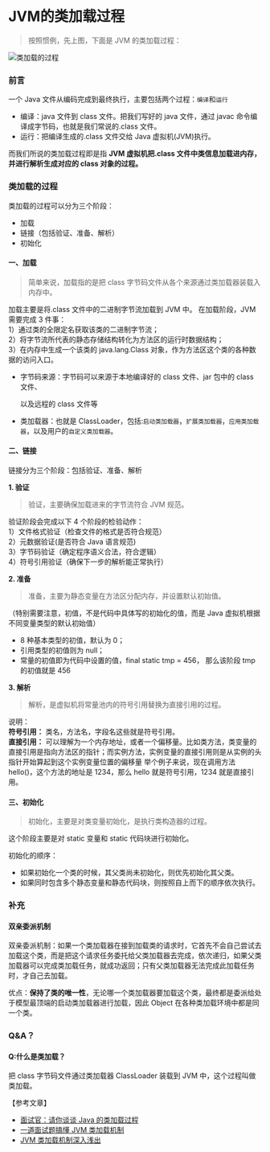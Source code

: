 # JVM的类加载过程

> 按照惯例，先上图，下面是 JVM 的类加载过程：

![&#x7C7B;&#x52A0;&#x8F7D;&#x7684;&#x8FC7;&#x7A0B;](https://pic4.zhimg.com/80/v2-ecf6c3d0f5146029e9693d6223d23afb_720w.jpg)

### 前言

一个 Java 文件从编码完成到最终执行，主要包括两个过程：`编译`和`运行`

* 编译：java 文件到 class 文件。把我们写好的 java 文件，通过 javac 命令编译成字节码，也就是我们常说的.class 文件。
* 运行：把编译生成的.class 文件交给 Java 虚拟机\(JVM\)执行。

而我们所说的类加载过程即是指 **JVM 虚拟机把.class 文件中类信息加载进内存，并进行解析生成对应的 class 对象的过程。**

### 类加载的过程

类加载的过程可以分为三个阶段：

* 加载
* 链接（包括验证、准备、解析）
* 初始化

#### 一、加载

> 简单来说，加载指的是把 class 字节码文件从各个来源通过类加载器装载入内存中。

加载主要是将.class 文件中的二进制字节流加载到 JVM 中。 在加载阶段，JVM 需要完成 3 件事：  
 1）通过类的全限定名获取该类的二进制字节流；  
 2）将字节流所代表的静态存储结构转化为方法区的运行时数据结构；  
 3）在内存中生成一个该类的 java.lang.Class 对象，作为方法区这个类的各种数据的访问入口。  


* 字节码来源：字节码可以来源于本地编译好的 class 文件、jar 包中的 class 文件、

  以及远程的 class 文件等

* 类加载器：也就是 ClassLoader，包括:`启动类加载器`，`扩展类加载器`，`应用类加载器`，以及用户的`自定义类加载器`。

#### 二、链接

链接分为三个阶段：包括验证、准备、解析

**1. 验证**

> 验证，主要确保加载进来的字节流符合 JVM 规范。

验证阶段会完成以下 4 个阶段的检验动作：  
 1）文件格式验证（检查文件的格式是否符合规范）  
 2）元数据验证\(是否符合 Java 语言规范\)  
 3）字节码验证（确定程序语义合法，符合逻辑）  
 4）符号引用验证（确保下一步的解析能正常执行）  


**2. 准备**

> 准备，主要为静态变量在方法区分配内存，并设置默认初始值。

（特别需要注意，初值，不是代码中具体写的初始化的值，而是 Java 虚拟机根据不同变量类型的默认初始值）

* 8 种基本类型的初值，默认为 0；
* 引用类型的初值则为 null；
* 常量的初值即为代码中设置的值，final static tmp = 456， 那么该阶段 tmp 的初值就是 456

**3. 解析**

> 解析，是虚拟机将常量池内的符号引用替换为直接引用的过程。

说明：  
 **符号引用：** 类名，方法名，字段名这些就是符号引用。  
 **直接引用：** 可以理解为一个内存地址，或者一个偏移量。比如类方法，类变量的直接引用是指向方法区的指针；而实例方法，实例变量的直接引用则是从实例的头指针开始算起到这个实例变量位置的偏移量 举个例子来说，现在调用方法 hello\(\)，这个方法的地址是 1234，那么 hello 就是符号引用，1234 就是直接引用。  


#### 三、初始化

> 初始化，主要是对类变量初始化，是执行类构造器的过程。

这个阶段主要是对 static 变量和 static 代码块进行初始化。  


初始化的顺序：  


* 如果初始化一个类的时候，其父类尚未初始化，则优先初始化其父类。
* 如果同时包含多个静态变量和静态代码块，则按照自上而下的顺序依次执行。

### 补充

#### 双亲委派机制

双亲委派机制：如果一个类加载器在接到加载类的请求时，它首先不会自己尝试去加载这个类，而是把这个请求任务委托给父类加载器去完成，依次递归，如果父类加载器可以完成类加载任务，就成功返回；只有父类加载器无法完成此加载任务时，才自己去加载。

优点：**保持了类的唯一性**，无论哪一个类加载器要加载这个类，最终都是委派给处于模型最顶端的启动类加载器进行加载，因此 Object 在各种类加载环境中都是同一个类。

### Q&A？

#### Q:什么是类加载？

把 class 字节码文件通过类加载器 ClassLoader 装载到 JVM 中，这个过程叫做类加载。

【参考文章】

* [面试官：请你谈谈 Java 的类加载过程](https://zhuanlan.zhihu.com/p/33509426)
* [一道面试题搞懂 JVM 类加载机制](https://blog.csdn.net/noaman_wgs/article/details/74489549)
* [JVM 类加载机制深入浅出](https://www.jianshu.com/p/3cab74a189de)

